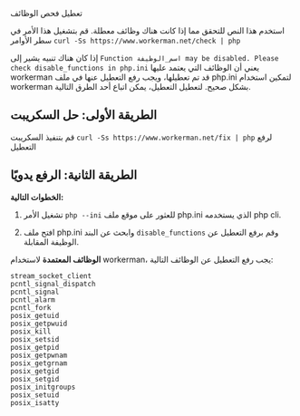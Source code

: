 تعطيل فحص الوظائف

استخدم هذا النص للتحقق مما إذا كانت هناك وظائف معطلة. قم بتشغيل هذا الأمر في سطر الأوامر `curl -Ss https://www.workerman.net/check | php` 

إذا كان هناك تنبيه يشير إلى `Function اسم_الوظيفة may be disabled. Please check disable_functions in php.ini` يعني أن الوظائف التي يعتمد عليها workerman قد تم تعطيلها، ويجب رفع التعطيل عنها في ملف php.ini لتمكين استخدام workerman بشكل صحيح.
لتعطيل التعطيل، يمكن اتباع أحد الطرق التالية.

## الطريقة الأولى: حل السكريبت

قم بتنفيذ السكريبت `curl -Ss https://www.workerman.net/fix | php` لرفع التعطيل

## الطريقة الثانية: الرفع يدويًا

**الخطوات التالية:**

1. تشغيل الأمر `php --ini` للعثور على موقع ملف php.ini الذي يستخدمه php cli.

2. افتح ملف php.ini وابحث عن البند `disable_functions` وقم برفع التعطيل عن الوظيفة المقابلة.

**الوظائف المعتمدة**
لاستخدام workerman، يجب رفع التعطيل عن الوظائف التالية:
```stream_socket_server
stream_socket_client
pcntl_signal_dispatch
pcntl_signal
pcntl_alarm
pcntl_fork
posix_getuid
posix_getpwuid
posix_kill
posix_setsid
posix_getpid
posix_getpwnam
posix_getgrnam
posix_getgid
posix_setgid
posix_initgroups
posix_setuid
posix_isatty
```
